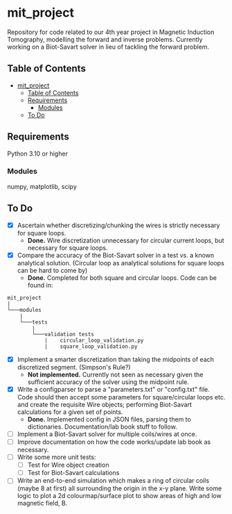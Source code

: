 # mit_project
Repository for code related to our 4th year project in Magnetic Induction Tomography, modelling the forward and inverse problems. Currently working on a Biot-Savart solver in lieu of tackling the forward problem.

## Table of Contents
- [mit_project](#mit_project)
  - [Table of Contents](#table-of-contents)
  - [Requirements](#requirements)
    - [Modules](#modules)
  - [To Do](#to-do)

## Requirements
Python 3.10 or higher

### Modules
numpy, matplotlib, scipy

## To Do
- [x] Ascertain whether discretizing/chunking the wires is strictly necessary for square loops.
  - **Done.** Wire discretization unnecessary for circular current loops, but necessary for square loops.
- [x] Compare the accuracy of the Biot-Savart solver in a test vs. a known analytical solution. (Circular loop as analytical solutions for square loops can be hard to come by)
  - **Done.** Completed for both square and circular loops. Code can be found in:
```
mit_project
|
└───modules
    |
    └───tests
        |
        └───validation tests
            |    circular_loop_validation.py
            |    square_loop_validation.py
```

- [x] Implement a smarter discretization than taking the midpoints of each discretized segment. (Simpson's Rule?)
  - **Not implemented.** Currently not seen as necessary given the sufficient accuracy of the solver using the midpoint rule. 
- [x] Write a configparser to parse a "parameters.txt" or "config.txt" file. Code should then accept some parameters for square/circular loops etc. and create the requisite Wire objects; performing Biot-Savart calculations for a given set of points. 
  - **Done.** Implemented config in JSON files, parsing them to dictionaries. Documentation/lab book stuff to follow.
- [ ] Implement a Biot-Savart solver for multiple coils/wires at once.
- [ ] Improve documentation on how the code works/update lab book as necessary.
- [ ] Write some more unit tests:
  - [ ] Test for Wire object creation
  - [ ] Test for Biot-Savart calculations
- [ ] Write an end-to-end simulation which makes a ring of circular coils (maybe 8 at first) all surrounding the origin in the x-y plane. Write some logic to plot a 2d colourmap/surface plot to show areas of high and low magnetic field, B. 
